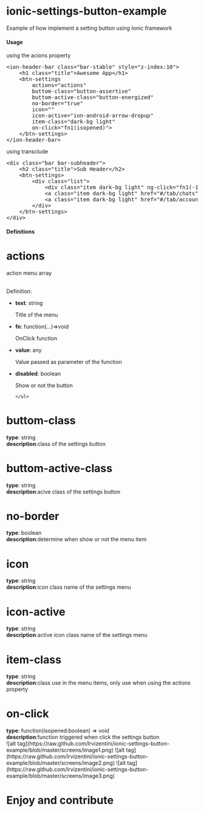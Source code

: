 # ionic-settings-button-example
Example of how implement a setting button using Ionic framework

 <h4>Usage</h4>
 <p>using the acions property</p>
  <pre>&lt;ion-header-bar class="bar-stable" style="z-index:10"&gt;
    &lt;h1 class="title"&gt;Awesome App&lt;/h1&gt;
    &lt;btn-settings 
        actions="actions" 
        buttom-class="button-assertive"
        buttom-active-class="button-energized"
        no-border="true"
        icon=""
        icon-active="ion-android-arrow-dropup"
        item-class="dark-bg light"
        on-click="fn1(isopened)"&gt;
    &lt;/btn-settings&gt;
&lt;/ion-header-bar&gt;</pre>

<p>using transclude</p>
<pre>&lt;div class="bar bar-subheader"&gt;
    &lt;h2 class="title"&gt;Sub Header&lt;/h2&gt;
    &lt;btn-settings&gt;
        &lt;div class="list"&gt;
            &lt;div class="item dark-bg light" ng-click="fn1(-1)"&gt;Item 1&lt;/div&gt;
            &lt;a class="item dark-bg light" href="#/tab/chats"&gt;Chats&lt;/a&gt;
            &lt;a class="item dark-bg light" href="#/tab/account"&gt;Account&lt;/a&gt;
        &lt;/div&gt;
    &lt;/btn-settings&gt;
&lt;/div&gt;</pre>

<h4>Definitions</h4>

<div class="list">

<div class="item">
    <h1 class="title">actions</h1> action menu array
    <br />
    <br />
    <p>Definition:</p>
    <ul>
        <li><b>text</b>: string
            <p>Title of the menu</p>
        </li>
        <li><b>fn</b>: function(...)=>void
            <p>OnClick function</p>
        </li>
        <li><b>value</b>: any
            <p>Value passed as parameter of the function</p>
        </li>
        <li><b>disabled</b>: boolean
            <p>Show or not the button</p>
        </li>

    </ul>

</div>
<div class="item item-text-wrap">
    <h1>buttom-class</h1>
    <b>type</b>: string
    <br />
    <b>description</b>:class of the settings button
</div>
<div class="item item-text-wrap">
    <h1>buttom-active-class</h1>
    <b>type</b>: string
    <br />
    <b>description</b>:acive class of the settings button
</div>
<div class="item item-text-wrap">
    <h1>no-border</h1>
    <b>type</b>: boolean
    <br />
    <b>description</b>:determine when show or not the menu item
</div>
<div class="item item-text-wrap">
    <h1>icon</h1>
    <b>type</b>: string
    <br />
    <b>description</b>:icon class name of the settings menu
</div>
<div class="item item-text-wrap">
    <h1>icon-active</h1>
    <b>type</b>: string
    <br />
    <b>description</b>:active icon class name of the settings menu
</div>
<div class="item item-text-wrap">
    <h1>item-class</h1>
    <b>type</b>: string
    <br />
    <b>description</b>:class use in the menu items, only use when using the actions property
</div>
<div class="item item-text-wrap">
    <h1>on-click</h1>
    <b>type</b>: function(isopened:boolean) => void
    <br />
    <b>description</b>:function triggered when click the settings button
</div>
<div>
![alt tag](https://raw.github.com/lrvizentini/ionic-settings-button-example/blob/master/screens/image1.png)
![alt tag](https://raw.github.com/lrvizentini/ionic-settings-button-example/blob/master/screens/image2.png)
![alt tag](https://raw.github.com/lrvizentini/ionic-settings-button-example/blob/master/screens/image3.png)
</div> 
<h1>Enjoy and contribute</h1>
